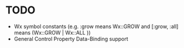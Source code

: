# TODO

- Wx symbol constants (e.g. :grow means Wx::GROW and [:grow, :all] means (Wx::GROW | Wx::ALL ))
- General Control Property Data-Binding support
